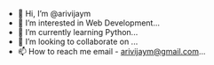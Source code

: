 - 👋 Hi, I’m @arivijaym
- 👀 I’m interested in Web Development...
- 🌱 I’m currently learning Python...
- 💞️ I’m looking to collaborate on ...
- 📫 How to reach me email - arivijaym@gmail.com...

<!---
arivijaym/arivijaym is a ✨ special ✨ repository because its `README.md` (this file) appears on your GitHub profile.
You can click the Preview link to take a look at your changes.
--->
